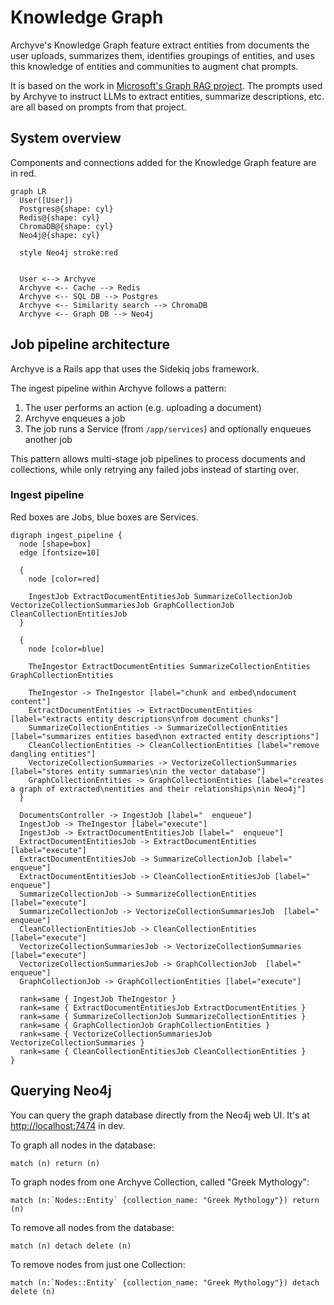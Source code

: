 # Knowledge Graph

Archyve's Knowledge Graph feature extract entities from documents the user uploads, summarizes them, identifies groupings of entities, and uses this knowledge of entities and communities to augment chat prompts.

It is based on the work in [Microsoft's Graph RAG project](https://github.com/microsoft/graphrag). The prompts used by Archyve to instruct LLMs to extract entities, summarize descriptions, etc. are all based on prompts from that project.

## System overview

Components and connections added for the Knowledge Graph feature are in red.

```mermaid
graph LR
  User([User])
  Postgres@{shape: cyl}
  Redis@{shape: cyl}
  ChromaDB@{shape: cyl}
  Neo4j@{shape: cyl}

  style Neo4j stroke:red


  User <--> Archyve
  Archyve <-- Cache --> Redis
  Archyve <-- SQL DB --> Postgres
  Archyve <-- Similarity search --> ChromaDB
  Archyve <-- Graph DB --> Neo4j
```

## Job pipeline architecture

Archyve is a Rails app that uses the Sidekiq jobs framework.

The ingest pipeline within Archyve follows a pattern:

1. The user performs an action (e.g. uploading a document)
2. Archyve enqueues a job
3. The job runs a Service (from `/app/services`) and optionally enqueues another job

This pattern allows multi-stage job pipelines to process documents and collections, while only retrying any failed jobs instead of starting over.

### Ingest pipeline

Red boxes are Jobs, blue boxes are Services.

```plantuml
digraph ingest_pipeline {
  node [shape=box]
  edge [fontsize=10]

  {
    node [color=red]

    IngestJob ExtractDocumentEntitiesJob SummarizeCollectionJob VectorizeCollectionSummariesJob GraphCollectionJob CleanCollectionEntitiesJob
  }

  {
    node [color=blue]

    TheIngestor ExtractDocumentEntities SummarizeCollectionEntities GraphCollectionEntities

    TheIngestor -> TheIngestor [label="chunk and embed\ndocument content"]
    ExtractDocumentEntities -> ExtractDocumentEntities [label="extracts entity descriptions\nfrom document chunks"]
    SummarizeCollectionEntities -> SummarizeCollectionEntities [label="summarizes entities based\non extracted entity descriptions"]
    CleanCollectionEntities -> CleanCollectionEntities [label="remove dangling entities"]
    VectorizeCollectionSummaries -> VectorizeCollectionSummaries [label="stores entity summaries\nin the vector database"]
    GraphCollectionEntities -> GraphCollectionEntities [label="creates a graph of extracted\nentities and their relationships\nin Neo4j"]
  }

  DocumentsController -> IngestJob [label="  enqueue"]
  IngestJob -> TheIngestor [label="execute"]
  IngestJob -> ExtractDocumentEntitiesJob [label="  enqueue"]
  ExtractDocumentEntitiesJob -> ExtractDocumentEntities [label="execute"]
  ExtractDocumentEntitiesJob -> SummarizeCollectionJob [label="  enqueue"]
  ExtractDocumentEntitiesJob -> CleanCollectionEntitiesJob [label="  enqueue"]
  SummarizeCollectionJob -> SummarizeCollectionEntities [label="execute"]
  SummarizeCollectionJob -> VectorizeCollectionSummariesJob  [label="  enqueue"]
  CleanCollectionEntitiesJob -> CleanCollectionEntities [label="execute"]
  VectorizeCollectionSummariesJob -> VectorizeCollectionSummaries [label="execute"]
  VectorizeCollectionSummariesJob -> GraphCollectionJob  [label="  enqueue"]
  GraphCollectionJob -> GraphCollectionEntities [label="execute"]

  rank=same { IngestJob TheIngestor }
  rank=same { ExtractDocumentEntitiesJob ExtractDocumentEntities }
  rank=same { SummarizeCollectionJob SummarizeCollectionEntities }
  rank=same { GraphCollectionJob GraphCollectionEntities }
  rank=same { VectorizeCollectionSummariesJob VectorizeCollectionSummaries }
  rank=same { CleanCollectionEntitiesJob CleanCollectionEntities }
}
```

## Querying Neo4j

You can query the graph database directly from the Neo4j web UI. It's at [http://localhost:7474](http://localhost:7474) in dev.

To graph all nodes in the database:

```neo4j
match (n) return (n)
```

To graph nodes from one Archyve Collection, called "Greek Mythology":

```neo4j
match (n:`Nodes::Entity` {collection_name: "Greek Mythology"}) return (n)
```

To remove all nodes from the database:

```neo4j
match (n) detach delete (n)
```

To remove nodes from just one Collection:

```neo4j
match (n:`Nodes::Entity` {collection_name: "Greek Mythology"}) detach delete (n)
```
